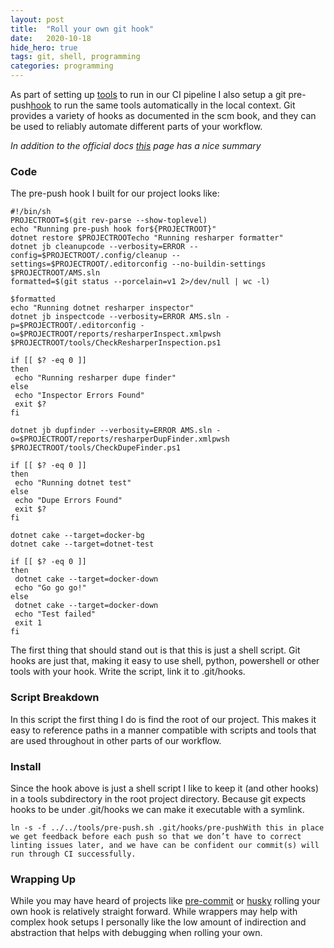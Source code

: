 ```yaml
---
layout:	post
title:	"Roll your own git hook"
date:	2020-10-18
hide_hero: true
tags: git, shell, programming
categories: programming
---
```


As part of setting up [tools](https://burningdaylight.io/posts/resharper-global-tools/) to run in our CI pipeline I also setup a git pre-push[hook](https://git-scm.com/book/en/v2/Customizing-Git-Git-Hooks) to run the same tools automatically in the local context. Git provides a variety of hooks as documented in the scm book, and they can be used to reliably automate different parts of your workflow.

*In addition to the official docs *[*this*](https://githooks.com/)* page has a nice summary*

### Code

The pre-push hook I built for our project looks like:

```shell
#!/bin/sh
PROJECTROOT=$(git rev-parse --show-toplevel)  
echo "Running pre-push hook for${PROJECTROOT}"
dotnet restore $PROJECTROOTecho "Running resharper formatter"  
dotnet jb cleanupcode --verbosity=ERROR --config=$PROJECTROOT/.config/cleanup --settings=$PROJECTROOT/.editorconfig --no-buildin-settings $PROJECTROOT/AMS.sln
formatted=$(git status --porcelain=v1 2>/dev/null | wc -l)  

$formatted
echo "Running dotnet resharper inspector"  
dotnet jb inspectcode --verbosity=ERROR AMS.sln -p=$PROJECTROOT/.editorconfig -o=$PROJECTROOT/reports/resharperInspect.xmlpwsh $PROJECTROOT/tools/CheckResharperInspection.ps1  

if [[ $? -eq 0 ]]  
then  
 echo "Running resharper dupe finder"  
else  
 echo "Inspector Errors Found"  
 exit $?  
fi

dotnet jb dupfinder --verbosity=ERROR AMS.sln -o=$PROJECTROOT/reports/resharperDupFinder.xmlpwsh $PROJECTROOT/tools/CheckDupeFinder.ps1  

if [[ $? -eq 0 ]]  
then  
 echo "Running dotnet test"  
else  
 echo "Dupe Errors Found"  
 exit $?  
fi

dotnet cake --target=docker-bg  
dotnet cake --target=dotnet-test  

if [[ $? -eq 0 ]]  
then  
 dotnet cake --target=docker-down  
 echo "Go go go!"  
else  
 dotnet cake --target=docker-down  
 echo "Test failed"  
 exit 1  
fi
```

The first thing that should stand out is that this is just a shell script. Git hooks are just that, making it easy to use shell, python, powershell or other tools with your hook. Write the script, link it to .git/hooks.

### Script Breakdown

In this script the first thing I do is find the root of our project. This makes it easy to reference paths in a manner compatible with scripts and tools that are used throughout in other parts of our workflow.

### Install

Since the hook above is just a shell script I like to keep it (and other hooks) in a tools subdirectory in the root project directory. Because git expects hooks to be under .git/hooks we can make it executable with a symlink.

```shell
ln -s -f ../../tools/pre-push.sh .git/hooks/pre-pushWith this in place we get feedback before each push so that we don’t have to correct linting issues later, and we have can be confident our commit(s) will run through CI successfully.
```

### Wrapping Up

While you may have heard of projects like [pre-commit](https://pre-commit.com/) or [husky](https://typicode.github.io/husky/#/) rolling your own hook is relatively straight forward. While wrappers may help with complex hook setups I personally like the low amount of indirection and abstraction that helps with debugging when rolling your own.

  